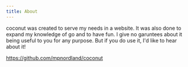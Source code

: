 ```yaml
---
title: About
---
```


coconut was created to serve my needs in a website. It was also done to expand my knowledge of go and to have fun.
I give no garuntees about it being useful to you for any purpose. But if you do use it, I'd like to hear about it!

https://github.com/mpnordland/coconut
